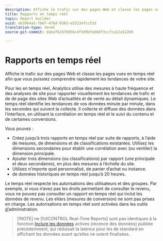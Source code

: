 ```yaml
---
description: Affiche le trafic sur des pages Web et classe les pages vues en temps réel afin que vous puissiez comprendre rapidement les tendances de votre site.
title: Rapports en temps réel
topic: Report builder
uuid: eb39b4a5-fb6f-476d-9383-e5323afcc51d
translation-type: tm+mt
source-git-commit: dabaf6247695bc4f3d9bfe668f3ccfca12a52269

---
```



# Rapports en temps réel

Affiche le trafic sur des pages Web et classe les pages vues en temps réel afin que vous puissiez comprendre rapidement les tendances de votre site.

Pour les  en temps réel, Analytics utilise des mesures à haute fréquence et des analyses de site pour rapporter visuellement les tendances de trafic et de de page  des sites Web d’actualités et de vente au détail dynamiques. Le temps réel identifie les tendances de vos données minute par minute, dans les secondes qui suivent la collecte. Il collecte et diffuse des données dans l’interface, en utilisant la corrélation en temps réel et le suivi du contenu et de certaines conversions.

Vous pouvez :

* Créez jusqu’à trois rapports en temps réel par suite de rapports, à l’aide de mesures, de dimensions et de classifications existantes. Utilisez les dimensions secondaires pour établir une corrélation avec (ou ventiler) la dimension principale.
* Ajouter trois dimensions (ou classifications) par rapport (une principale et deux secondaires), en plus des mesures à l’échelle du site.
* Utilisez n’importe quel personnalisé, de panier d’achat ou instance.
*  de données historiques en temps réel jusqu’à 20 heures.

Le temps réel respecte les autorisations des utilisateurs et des groupes. Par exemple, si vous n’avez pas les droits permettant de consulter le revenu, vous ne pouvez pas consulter un rapport en temps réel qui inclut les données de revenu. Les eVars (mesures de conversion) ne sont pas prises en charge. Les autorisations en temps réel sont activées dans les outils [d’](https://marketing.adobe.com/resources/help/en_US/reference/RealTime_Reports_Configuration.html)administration.

>[!NOTE] ne [!UICONTROL Real-Time Reports] sont pas identiques à la fonction [Inclure les données](https://marketing.adobe.com/resources/help/fr_FR/arb/options.html) actives (récence des données) publiée précédemment, qui réduisait la latence pour les  de standard en affichant les données avant qu’elles ne soient finalisées.

